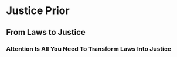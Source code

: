 # Justice Prior

## From Laws to Justice

### Attention Is All You Need To Transform Laws Into Justice

